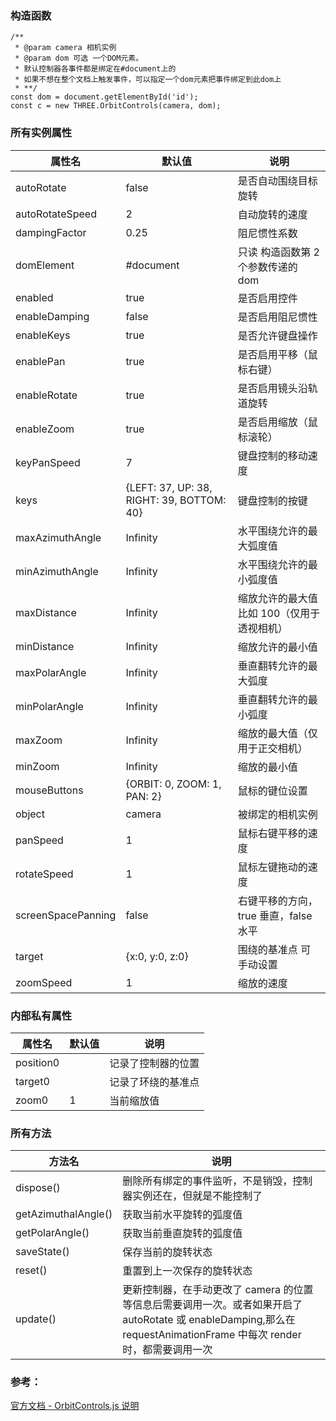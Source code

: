 ### 构造函数

```
/**
 * @param camera 相机实例
 * @param dom 可选 一个DOM元素。
 * 默认控制器各事件都是绑定在#document上的
 * 如果不想在整个文档上触发事件，可以指定一个dom元素把事件绑定到此dom上
 * **/
const dom = document.getElementById('id');
const c = new THREE.OrbitControls(camera, dom);
```

### 所有实例属性

| 属性名             | 默认值                                    | 说明                                        |
| ------------------ | ----------------------------------------- | ------------------------------------------- |
| autoRotate         | false                                     | 是否自动围绕目标旋转                        |
| autoRotateSpeed    | 2                                         | 自动旋转的速度                              |
| dampingFactor      | 0.25                                      | 阻尼惯性系数                                |
| domElement         | #document                                 | 只读 构造函数第 2 个参数传递的 dom          |
| enabled            | true                                      | 是否启用控件                                |
| enableDamping      | false                                     | 是否启用阻尼惯性                            |
| enableKeys         | true                                      | 是否允许键盘操作                            |
| enablePan          | true                                      | 是否启用平移（鼠标右键）                    |
| enableRotate       | true                                      | 是否启用镜头沿轨道旋转                      |
| enableZoom         | true                                      | 是否启用缩放（鼠标滚轮）                    |
| keyPanSpeed        | 7                                         | 键盘控制的移动速度                          |
| keys               | {LEFT: 37, UP: 38, RIGHT: 39, BOTTOM: 40} | 键盘控制的按键                              |
| maxAzimuthAngle    | Infinity                                  | 水平围绕允许的最大弧度值                    |
| minAzimuthAngle    | Infinity                                  | 水平围绕允许的最小弧度值                    |
| maxDistance        | Infinity                                  | 缩放允许的最大值 比如 100（仅用于透视相机） |
| minDistance        | Infinity                                  | 缩放允许的最小值                            |
| maxPolarAngle      | Infinity                                  | 垂直翻转允许的最大弧度                      |
| minPolarAngle      | Infinity                                  | 垂直翻转允许的最小弧度                      |
| maxZoom            | Infinity                                  | 缩放的最大值（仅用于正交相机）              |
| minZoom            | Infinity                                  | 缩放的最小值                                |
| mouseButtons       | {ORBIT: 0, ZOOM: 1, PAN: 2}               | 鼠标的键位设置                              |
| object             | camera                                    | 被绑定的相机实例                            |
| panSpeed           | 1                                         | 鼠标右键平移的速度                          |
| rotateSpeed        | 1                                         | 鼠标左键拖动的速度                          |
| screenSpacePanning | false                                     | 右键平移的方向，true 垂直，false 水平       |
| target             | {x:0, y:0, z:0}                           | 围绕的基准点 可手动设置                     |
| zoomSpeed          | 1                                         | 缩放的速度                                  |

### 内部私有属性

| 属性名    | 默认值 | 说明               |
| --------- | ------ | ------------------ |
| position0 |        | 记录了控制器的位置 |
| target0   |        | 记录了环绕的基准点 |
| zoom0     | 1      | 当前缩放值         |

### 所有方法

| 方法名              | 说明                                                                                                                                                                 |
| ------------------- | -------------------------------------------------------------------------------------------------------------------------------------------------------------------- |
| dispose()           | 删除所有绑定的事件监听，不是销毁，控制器实例还在，但就是不能控制了                                                                                                   |
| getAzimuthalAngle() | 获取当前水平旋转的弧度值                                                                                                                                             |
| getPolarAngle()     | 获取当前垂直旋转的弧度值                                                                                                                                             |
| saveState()         | 保存当前的旋转状态                                                                                                                                                   |
| reset()             | 重置到上一次保存的旋转状态                                                                                                                                           |
| update()            | 更新控制器，在手动更改了 camera 的位置等信息后需要调用一次。或者如果开启了 autoRotate 或 enableDamping,那么在 requestAnimationFrame 中每次 render 时，都需要调用一次 |

### 参考：

<a href="https://threejs.org/docs/index.html#examples/controls/OrbitControls.dampingFactor" target="_blank" rel=”noopener”>官方文档 - OrbitControls.js 说明</a>
